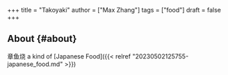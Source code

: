 +++
title = "Takoyaki"
author = ["Max Zhang"]
tags = ["food"]
draft = false
+++

## About {#about}

章鱼烧 a kind of [Japanese Food]({{< relref "20230502125755-japanese_food.md" >}})
